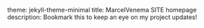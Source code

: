 theme: jekyll-theme-minimal
title: MarcelVenema SITE homepage
description: Bookmark this to keep an eye on my project updates!